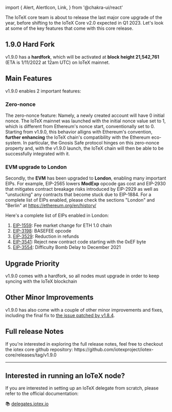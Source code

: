 import {
  Alert,
  AlertIcon,
  Link,
} from '@chakra-ui/react'

The IoTeX core team is about to release the last major core upgrade of the year, before shifting to the IoTeX Core v2.0 expected in Q1 2023. Let's look at some of the key features that come with this core release. 

## 1.9.0 Hard Fork

v1.9.0 has a **hardfork**, which will be activated at **block height 21,542,761** (ETA is 1/11/2022 at 12am UTC) on IoTeX mainnet. 

## Main Features

v1.9.0 enables 2 important features:

### Zero-nonce

The zero-nonce feature: Namely, a newly created account will have 0 initial nonce. The IoTeX mainnet was launched with the initial nonce value set to 1, which is different from Ethereum's nonce start, conventionally set to 0. Starting from v1.9.0, this behavior alligns with Ethereum's convention, **further enhancing** the IoTeX chain's compatibility with the Ethereum eco-system. In particular, the Gnosis Safe protocol hinges on this zero-nonce property and, with the v1.9.0 launch, the IoTeX chain will then be able to be successfully integrated with it.

### EVM upgrade to London
Secondly, the **EVM** has been upgraded to **London**, enabling many important EIPs. For example, EIP-2565 lowers **ModExp** opcode gas cost and EIP-2930 that mitigates contract breakage risks introduced by EIP-2929 as well as "unstucking" any contracts that become stuck due to EIP-1884. For a complete list of EIPs enabled, please check the sections "London" and "Berlin" at https://ethereum.org/en/history/

Here's a complete list of EIPs enabled in London:

1. [EIP-1559](https://eips.ethereum.org/EIPS/eip-1559): Fee market change for ETH 1.0 chain
2. [EIP-3198](https://eips.ethereum.org/EIPS/eip-3198): BASEFEE opcode
3. [EIP-3529](https://eips.ethereum.org/EIPS/eip-3529): Reduction in refunds
4. [EIP-3541](https://eips.ethereum.org/EIPS/eip-3541): Reject new contract code starting with the 0xEF byte
5. [EIP-3554](https://eips.ethereum.org/EIPS/eip-3554): Difficulty Bomb Delay to December 2021

## Upgrade Priority 

v1.9.0 comes with a hardfork, so all nodes must upgrade in order to keep syncing with the IoTeX blockchain

## Other Minor Improvements

v1.9.0 has also come with a couple of other minor improvements and fixes, including the final fix to [the issue patched by v1.8.4](https://developers.iotex.io/posts/IoTeX-Core-Release-1.8.4).

## Full release Notes

<Alert status='success' variant='solid'>
  <AlertIcon />
If you're interested in exploring the full release notes, feel free to checkout the iotex core github repository: https://github.com/iotexproject/iotex-core/releases/tag/v1.9.0
</Alert>


___ 


## Interested in running an IoTeX node?
If you are interested in setting up an IoTeX delegate from scratch, please refer to the official documentation: 

📚 [delegates.iotex.io](https://delegates.iotex.io)

